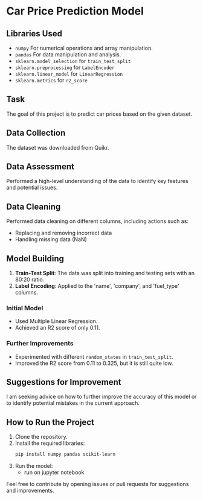 # Car Price Prediction Model

## Libraries Used
- `numpy` For numerical operations and array manipulation.
- `pandas` For data manipulation and analysis.
- `sklearn.model_selection` for `train_test_split`
- `sklearn.preprocessing` for `LabelEncoder`
- `sklearn.linear_model` for `LinearRegression`
- `sklearn.metrics` for `r2_score`

## Task
The goal of this project is to predict car prices based on the given dataset.

## Data Collection
The dataset was downloaded from Quikr.

## Data Assessment
Performed a high-level understanding of the data to identify key features and potential issues.

## Data Cleaning
Performed data cleaning on different columns, including actions such as:
- Replacing and removing incorrect data
- Handling missing data (NaN)

## Model Building
1. **Train-Test Split**: The data was split into training and testing sets with an 80:20 ratio.
2. **Label Encoding**: Applied to the 'name', 'company', and 'fuel_type' columns.

### Initial Model
- Used Multiple Linear Regression.
- Achieved an R2 score of only 0.11.

### Further Improvements
- Experimented with different `random_states` in `train_test_split`.
- Improved the R2 score from 0.11 to 0.325, but it is still quite low.

## Suggestions for Improvement
I am seeking advice on how to further improve the accuracy of this model or to identify potential mistakes in the current approach. 

## How to Run the Project
1. Clone the repository.
2. Install the required libraries:
   ```bash
   pip install numpy pandas scikit-learn
   ```
3. Run the model:
    - run on jupyter notebook

Feel free to contribute by opening issues or pull requests for suggestions and improvements.

